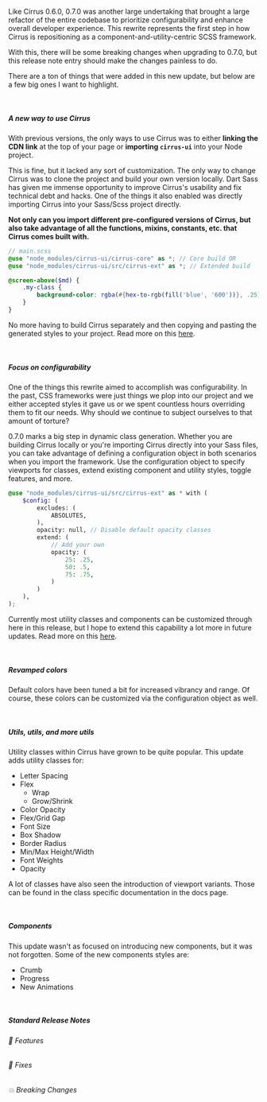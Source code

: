 Like Cirrus 0.6.0, 0.7.0 was another large undertaking that brought a large refactor of the entire codebase to prioritize configurability and enhance overall developer experience. This rewrite represents the first step in how Cirrus is repositioning as a component-and-utility-centric SCSS framework.

With this, there will be some breaking changes when upgrading to 0.7.0, but this release note entry should make the changes painless to do.

There are a ton of things that were added in this new update, but below are a few big ones I want to highlight.

<br />

##### A new way to use Cirrus

With previous versions, the only ways to use Cirrus was to either **linking the CDN link** at the top of your page or **importing <code>cirrus-ui</code>** into your Node project.

This is fine, but it lacked any sort of customization. The only way to change Cirrus was to clone the project and build your own version locally. Dart Sass has given me immense opportunity to improve Cirrus's usability and fix technical debt and hacks. One of the things it also enabled was directly importing Cirrus into your Sass/Scss project directly.

**Not only can you import different pre-configured versions of Cirrus, but also take advantage of all the functions, mixins, constants, etc. that Cirrus comes built with.**

```scss
// main.scss
@use "node_modules/cirrus-ui/cirrus-core" as *; // Core build OR
@use "node_modules/cirrus-ui/src/cirrus-ext" as *; // Extended build

@screen-above($md) {
    .my-class {
        background-color: rgba(#{hex-to-rgb(fill('blue', '600'))}, .25);
    }
}
```

No more having to build Cirrus separately and then copying and pasting the generated styles to your project. Read more on this [here](/getting-started/configuration).

<br />

##### Focus on configurability

One of the things this rewrite aimed to accomplish was configurability. In the past, CSS frameworks were just things we plop into our project and we either accepted styles it gave us or we spent countless hours overriding them to fit our needs. Why should we continue to subject ourselves to that amount of torture?

0.7.0 marks a big step in dynamic class generation. Whether you are building Cirrus locally or you're importing Cirrus directly into your Sass files, you can take advantage of defining a configuration object in both scenarios when you import the framework. Use the configuration object to specify viewports for classes, extend existing component and utility styles, toggle features, and more.

```scss
@use "node_modules/cirrus-ui/src/cirrus-ext" as * with (
    $config: (
        excludes: (
            ABSOLUTES,
        ),
        opacity: null, // Disable default opacity classes
        extend: (
            // Add your own
            opacity: (
                25: .25,
                50: .5,
                75: .75,
            )
        )
    ),
);
```

Currently most utility classes and components can be customized through here in this release, but I hope to extend this capability a lot more in future updates. Read more on this [here](/getting-started/configuration).

<br />

##### Revamped colors

Default colors have been tuned a bit for increased vibrancy and range. Of course, these colors can be customized via the configuration object as well.

<br />

##### Utils, utils, and more utils

Utility classes within Cirrus have grown to be quite popular. This update adds utility classes for:

- Letter Spacing
- Flex
  - Wrap
  - Grow/Shrink
- Color Opacity
- Flex/Grid Gap
- Font Size
- Box Shadow
- Border Radius
- Min/Max Height/Width
- Font Weights
- Opacity

A lot of classes have also seen the introduction of viewport variants. Those can be found in the class specific documentation in the docs page.

<br />

##### Components

This update wasn't as focused on introducing new components, but it was not forgotten. Some of the new components styles are:

- Crumb
- Progress
- New Animations

<br />

##### Standard Release Notes

###### 🎉 Features


###### 🐛 Fixes


###### 💥 Breaking Changes

